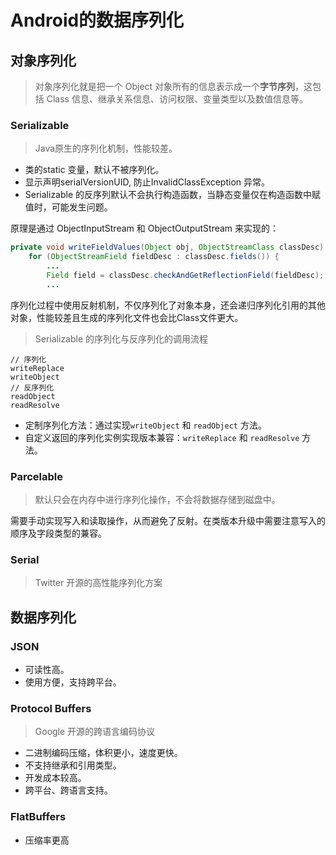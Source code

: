 # Android的数据序列化

## 对象序列化

> 对象序列化就是把一个 Object 对象所有的信息表示成一个**字节序列**，这包括 Class 信息、继承关系信息、访问权限、变量类型以及数值信息等。

### Serializable

> Java原生的序列化机制，性能较差。

* 类的static 变量，默认不被序列化。
* 显示声明serialVersionUID, 防止InvalidClassException 异常。
* Serializable 的反序列默认不会执行构造函数，当静态变量仅在构造函数中赋值时，可能发生问题。



原理是通过 ObjectInputStream 和 ObjectOutputStream 来实现的：

```java
private void writeFieldValues(Object obj, ObjectStreamClass classDesc)  {
    for (ObjectStreamField fieldDesc : classDesc.fields()) {
        ...
        Field field = classDesc.checkAndGetReflectionField(fieldDesc);
        ...
```

序列化过程中使用反射机制，不仅序列化了对象本身，还会递归序列化引用的其他对象，性能较差且生成的序列化文件也会比Class文件更大。

>  Serializable 的序列化与反序列化的调用流程

```
// 序列化
writeReplace
writeObject
// 反序列化
readObject
readResolve
```

* 定制序列化方法：通过实现`writeObject` 和 `readObject` 方法。
* 自定义返回的序列化实例实现版本兼容：`writeReplace` 和 `readResolve` 方法。



### Parcelable

> 默认只会在内存中进行序列化操作，不会将数据存储到磁盘中。

需要手动实现写入和读取操作，从而避免了反射。在类版本升级中需要注意写入的顺序及字段类型的兼容。



### Serial

> Twitter 开源的高性能序列化方案



## 数据序列化 

### JSON

* 可读性高。
* 使用方便，支持跨平台。



### Protocol Buffers

> Google 开源的跨语言编码协议

* 二进制编码压缩，体积更小，速度更快。
* 不支持继承和引用类型。
* 开发成本较高。
* 跨平台、跨语言支持。

### FlatBuffers

* 压缩率更高